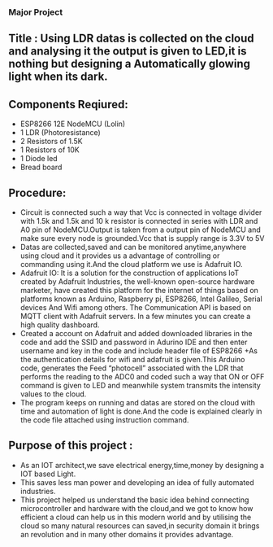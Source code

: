 ### Major Project 

## Title : Using LDR datas is collected on the cloud and analysing it the output is given to LED,it is nothing but designing a Automatically glowing light when its dark.

## Components Reqiured:
+ ESP8266 12E NodeMCU (Lolin)
+ 1 LDR (Photoresistance)
+ 2 Resistors of 1.5K
+ 1 Resistors of 10K
+ 1 Diode led
+ Bread board

## Procedure:
+ Circuit is connected such a way that Vcc is connected in voltage divider with 1.5k and 1.5k and 10 k resistor is connected in series with LDR and A0 pin of NodeMCU.Output is taken from a output pin of NodeMCU and make sure every node is grounded.Vcc that is supply range is 3.3V to 5V
+ Datas are collected,saved and can be monitored anytime,anywhere using cloud and it provides us a advantage of controlling or commanding using it.And the cloud platform we use is Adafruit IO.
+ Adafruit IO:  It is a solution for the construction of applications IoT created by Adafruit Industries, the well-known open-source hardware marketer, have created this platform for the internet of things based on platforms known as Arduino, Raspberry pi, ESP8266, Intel Galileo, Serial devices And Wifi among others. The Communication API is based on MQTT client with Adafruit servers. In a few minutes you can create a high quality dashboard.
+ Created a account on Adafruit and added downloaded libraries in the code and add the SSID and password in Adurino IDE and then enter username and key in the code and include header file of ESP8266
+As the authentication details for wifi and adafruit is given.This Arduino code, generates the Feed “photocell” associated with the LDR that performs the reading to the ADC0 and coded such a way that ON or OFF command is given to LED and meanwhile system transmits the intensity values to the cloud.
+ The program keeps on running and datas are stored on the cloud with time and automation of light is done.And the code is explained clearly in the code file attached using instruction command.

## Purpose of this project :
+ As an IOT architect,we save electrical energy,time,money by designing a IOT based Light.
+ This saves less man power and developing an idea of fully automated industries.
+ This project helped us understand the basic idea behind connecting microcontroller and hardware with the cloud,and we got to know how efficient a cloud can help us in this modern world and by utilising the cloud so many natural resources can saved,in security domain it brings an revolution and in many other domains it provides advantage.
